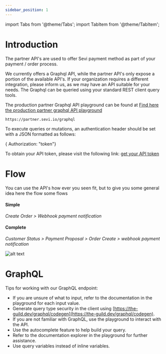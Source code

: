 ```yaml
---
sidebar_position: 1
---
```

import Tabs from '@theme/Tabs';
import TabItem from '@theme/TabItem';

# Introduction

The partner API's are used to offer Sevi payment method as part of your payment / order process.

We currently offers a Graphql API, while the partner API's only expose a portion of the available API's. If your organization requires a different integration, please inform us, as we may have an API suitable for your needs. The Graphql can be queried using your standard REST client query tools.

The production partner Graphql API playground can be found at [Find here the production partner graphql API playground](https://partner.sevi.io/graphql)

```
https://partner.sevi.io/graphql
```

To execute queries or mutations, an authentication header should be set with a JSON formatted as follows:

{ Authorization: "token"}

To obtain your API token, please visit the following link: [get your API token](/docs/developer/authentication)

# Flow

You can use the API's how ever you seen fit, but to give you some general idea here the flow some flows

<!-- [![1683877949551](/img/api/apiFlow.jpg)]() -->

#### Simple

*Create Order > Webhook payment notification*

#### Complete

*Customer Status > Payment Proposal > Order Create > webhook payment notification*

![alt text](/img/api/apiFlow.jpg "flow")

# GraphQL

Tips for working with our GraphQL endpoint:

* If you are unsure of what to input, refer to the documentation in the playground for each input value.
* Generate query type security in the client using [https://the-guild.dev/graphql/codegen](https://the-guild.dev/graphql/codegen).
* If you are not familiar with GraphQL, use the playground to interact with the API.
* Use the autocomplete feature to help build your query.
* Refer to the documentation explorer in the playground for further assistance.
* Use query variables instead of inline variables.
